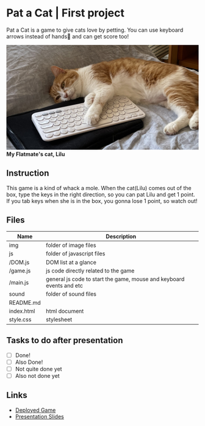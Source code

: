# Pat a Cat | First project
Pat a Cat is a game to give cats love by petting. You can use keyboard arrows instead of hands🙌 and can get score too!

![](img/lilu_keyboard.jpg)
**My Flatmate's cat, Lilu**

## Instruction
This game is a kind of whack a mole. When the cat(Lilu) comes out of the box, type the keys in the right direction, so you can pat Lilu and get 1 point.
If you tab keys when she is in the box, you gonna lose 1 point, so watch out! 

## Files
| Name | Description |
|--------------|---------------|
| img      | folder of image files |
| js      | folder of javascript files |
| /DOM.js      | DOM list at a glance |
| /game.js      | js code directly related to the game |
| /main.js      | general js code to start the game, mouse and keyboard events and etc |
| sound      | folder of sound files |
| README.md      |  |
| index.html      | html document |
| style.css      | stylesheet |

## Tasks to do after presentation
- [ ] Done!
- [ ] Also Done!
- [ ] Not quite done yet
- [ ] Also not done yet

## Links
- [Deployed Game](link)
- [Presentation Slides](link)